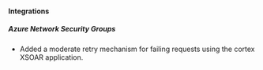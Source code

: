 
#### Integrations

##### Azure Network Security Groups

- Added a moderate retry mechanism for failing requests using the cortex XSOAR application.
